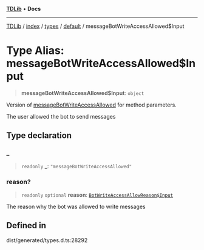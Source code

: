 [**TDLib**](../../../../../../README.md) • **Docs**

***

[TDLib](../../../../../../modules.md) / [index](../../../../../README.md) / [types](../../../README.md) / [default](../README.md) / messageBotWriteAccessAllowed$Input

# Type Alias: messageBotWriteAccessAllowed$Input

> **messageBotWriteAccessAllowed$Input**: `object`

Version of [messageBotWriteAccessAllowed](messageBotWriteAccessAllowed.md) for method parameters.

The user allowed the bot to send messages

## Type declaration

### \_

> `readonly` **\_**: `"messageBotWriteAccessAllowed"`

### reason?

> `readonly` `optional` **reason**: [`BotWriteAccessAllowReason$Input`](BotWriteAccessAllowReason$Input.md)

The reason why the bot was allowed to write messages

## Defined in

dist/generated/types.d.ts:28292

